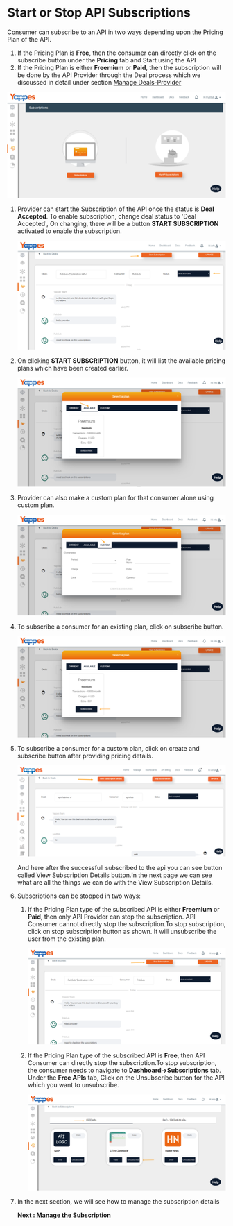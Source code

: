 Start or Stop API Subscriptions
===============================

Consumer can subscribe to an API in two ways depending upon the Pricing
Plan of the API.

1.  If the Pricing Plan is **Free**, then the consumer can directly click
    on the subscribe button under the **Pricing** tab and Start using the
    API
2.  If the Pricing Plan is either **Freemium** or **Paid**, then the
    subscription will be done by the API Provider through the Deal
    process which we discussed in detail under section [Manage
    Deals-Provider](managedeals_provider.md)

![](images/dashboard/subscriptions_view_01.png)

1.  Provider can start the Subscription of the API once the status is
    **Deal Accepted**. To enable subscription, change deal status to 'Deal
    Accepted', On changing, there will be a button **START SUBSCRIPTION**
    activated to enable the subscription.

    ![](images/dashboard/subscriptions/providersubs_update_01.png)

2.  On clicking **START SUBSCRIPTION** button, it will list the available
    pricing plans which have been created earlier.

    ![](images/dashboard/subscriptions/providersubs_update_02.png)

3.  Provider can also make a custom plan for that consumer alone using
    custom plan.

    ![](images/dashboard/subscriptions/providersubs_update_03.png)

4.  To subscribe a consumer for an existing plan, click on subscribe
    button.

    ![](images/dashboard/subscriptions/providersubs_update_04.png)

5.  To subscribe a consumer for a custom plan, click on create and
    subscribe button after providing pricing details.

    ![](images/dashboard/subscriptions/providersubs_update_05.png)

    And here after the successfull subscribed to the api you can see
    button called View Subscription Details button.In the next page we
    can see what are all the things we can do with the View Subscription
    Details.

6.  Subscriptions can be stopped in two ways:
    1.  If the Pricing Plan type of the subscribed API is either
        **Freemium** or **Paid**, then only API Provider can stop the
        subscription. API Consumer cannot directly stop the
        subscription.To stop subscription, click on stop subscription
        button as shown. It will unsubscribe the user from the existing
        plan.

        ![](images/dashboard/subscriptions/providersubs_update_12.png)

    2.  If the Pricing Plan type of the subscribed API is **Free**, then
        API Consumer can directly stop the subscription.To stop
        subscription, the consumer needs to navigate to
        **Dashboard-&gt;Subscriptions** tab. Under the **Free APIs** tab,
        Click on the Unsubscribe button for the API which you want to
        unsubscribe.

        ![](images/dashboard/subscriptions/providersubs_update_13.png)

7.  In the next section, we will see how to manage the subscription
    details 
    
    
    [**Next : Manage the Subscription**](manage_subscription_details.md)
